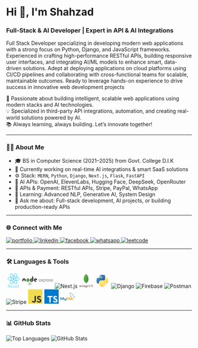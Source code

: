 <h1>Hi 👋, I'm Shahzad</h1>
<h3>Full-Stack & AI Developer | Expert in API & AI Integrations</h3>
<p>Full Stack Developer specializing in developing modern web applications with a strong focus on Python,
Django, and JavaScript frameworks. Experienced in crafting high-performance RESTful APIs, building responsive user
interfaces, and integrating AI/ML models to enhance smart, data-driven solutions. Adept at deploying applications
on cloud platforms using CI/CD pipelines and collaborating with cross-functional teams for scalable, maintainable
outcomes. Ready to leverage hands-on experience to drive success in innovative web development projects</p>
<p >
  🚀 Passionate about building intelligent, scalable web applications using modern stacks and AI technologies.<br>
  💡 Specialized in third-party API integrations, automation, and creating real-world solutions powered by AI.<br>
  📚 Always learning, always building. Let’s innovate together!
</p>

---

### 🧑‍💻 About Me

- 🎓 BS in Computer Science (2021–2025) from Govt. College D.I.K
- 💼 Currently working on real-time AI integrations & smart SaaS solutions
- ⚙️ Stack: `MERN`, `Python`, `Django`, `Next.js`, `Flask`, `FastAPI`
- 🤖 AI APIs: OpenAI, ElevenLabs, Hugging Face, DeepSeek, OpenRouter
- 🔗 APIs & Payment: RESTful APIs, Stripe, PayPal, WhatsApp
- 🌱 Learning: Advanced NLP, Generative AI, System Design
- 💬 Ask me about: Full-stack development, AI projects, or building production-ready APIs

---

### 🌐 Connect with Me

<p align="left">
  <a href="https://shahzad-devportfolio-hz05yyvok.vercel.app/" target="_blank">
    <img src="https://raw.githubusercontent.com/rahuldkjain/github-profile-readme-generator/master/src/images/icons/Social/devto.svg" alt="portfolio" height="30" width="40" />
  </a>
  <a href="https://www.linkedin.com/in/muhammad-shahzadad-1b236b247/" target="_blank">
    <img src="https://raw.githubusercontent.com/rahuldkjain/github-profile-readme-generator/master/src/images/icons/Social/linked-in-alt.svg" alt="linkedin" height="30" width="40" />
  </a>
  <a href="https://www.facebook.com/sketchsynthai/" target="_blank">
    <img src="https://raw.githubusercontent.com/rahuldkjain/github-profile-readme-generator/master/src/images/icons/Social/facebook.svg" alt="facebook" height="30" width="40" />
  </a>
  <a href="https://wa.me/923484567161" target="_blank">
    <img src="https://img.shields.io/badge/WhatsApp-25D366?style=flat&logo=whatsapp&logoColor=white" alt="whatsapp" height="28" />
  </a>
  <a href="https://www.leetcode.com/ms161" target="_blank">
    <img src="https://raw.githubusercontent.com/rahuldkjain/github-profile-readme-generator/master/src/images/icons/Social/leet-code.svg" alt="leetcode" height="30" width="40" />
  </a>
</p>

---

### 🛠️ Languages & Tools

<!-- You can customize this list -->
<p align="left">
  <img src="https://raw.githubusercontent.com/devicons/devicon/master/icons/react/react-original-wordmark.svg" alt="React" width="40" height="40"/>
  <img src="https://raw.githubusercontent.com/devicons/devicon/master/icons/nodejs/nodejs-original-wordmark.svg" alt="Node.js" width="40" height="40"/>
  <img src="https://raw.githubusercontent.com/devicons/devicon/master/icons/express/express-original-wordmark.svg" alt="Express.js" width="40" height="40"/>
  <img src="https://cdn.worldvectorlogo.com/logos/nextjs-2.svg" alt="Next.js" width="40" height="40"/>
  <img src="https://raw.githubusercontent.com/devicons/devicon/master/icons/mongodb/mongodb-original-wordmark.svg" alt="MongoDB" width="40" height="40"/>
  <img src="https://raw.githubusercontent.com/devicons/devicon/master/icons/python/python-original.svg" alt="Python" width="40" height="40"/>
  <img src="https://cdn.worldvectorlogo.com/logos/django.svg" alt="Django" width="40" height="40"/>
  <img src="https://www.vectorlogo.zone/logos/firebase/firebase-icon.svg" alt="Firebase" width="40" height="40"/>
  <img src="https://www.vectorlogo.zone/logos/getpostman/getpostman-icon.svg" alt="Postman" width="40" height="40"/>
  <img src="https://www.vectorlogo.zone/logos/stripe/stripe-icon.svg" alt="Stripe" width="40" height="40"/>
  <img src="https://raw.githubusercontent.com/devicons/devicon/master/icons/javascript/javascript-original.svg" alt="JavaScript" width="40" height="40"/>
  <img src="https://raw.githubusercontent.com/devicons/devicon/master/icons/typescript/typescript-original.svg" alt="TypeScript" width="40" height="40"/>
  <img src="https://raw.githubusercontent.com/devicons/devicon/master/icons/mysql/mysql-original-wordmark.svg" alt="MySQL" width="40" height="40"/>
</p>

---

### 📊 GitHub Stats

<p>
  <img height="160" src="https://github-readme-stats.vercel.app/api/top-langs/?username=shahzaddiyal&layout=compact&show_icons=true&locale=en&theme=transparent" alt="Top Languages" />
  <img height="160" src="https://github-readme-stats.vercel.app/api?username=shahzaddiyal&show_icons=true&locale=en&theme=transparent" alt="GitHub Stats" />
</p>

